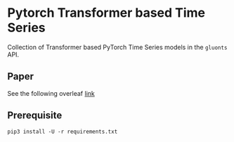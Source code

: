 # Pytorch Transformer based Time Series 

Collection of Transformer based PyTorch Time Series models in the `gluonts` API. 

## Paper

See the following overleaf [link](https://www.overleaf.com/1713726433hdgwcvyjtpkm)

## Prerequisite

```shell
pip3 install -U -r requirements.txt
```

